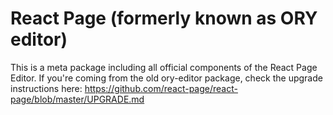# React Page (formerly known as ORY editor)

This is a meta package including all official components of the React Page Editor.
If you're coming from the old ory-editor package, check the upgrade instructions here: https://github.com/react-page/react-page/blob/master/UPGRADE.md

